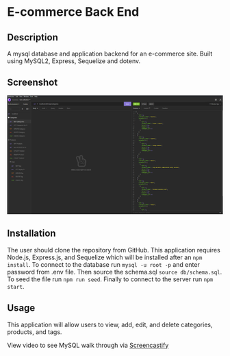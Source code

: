 # E-commerce Back End 

## Description 
A mysql database and application backend for an e-commerce site. Built using MySQL2, Express, Sequelize and dotenv.

## Screenshot 
![Request Demo](/Screenshot.png)

## Installation 
The user should clone the repository from GitHub. This application requires Node.js, Express.js, and Sequelize which will be installed after an `npm install`. To connect to the database run `mysql -u root -p` and enter password from .env file. Then source the schema.sql `source db/schema.sql`. To seed the file run `npm run seed`. Finally to connect to the server run `npm start`. 

## Usage 
This application will allow users to view, add, edit, and delete categories, products, and tags.

View video to see MySQL walk through via [Screencastify](https://drive.google.com/file/d/1fgRjhm60GA_7v4LPFc7Uiam2an0yL6OO/view)
